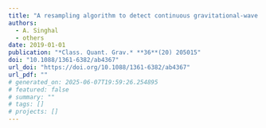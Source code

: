 ```yaml
---
title: "A resampling algorithm to detect continuous gravitational-wave signals from neutron stars in binary systems"
authors:
  - A. Singhal
  - others
date: 2019-01-01
publication: "*Class. Quant. Grav.* **36**(20) 205015"
doi: "10.1088/1361-6382/ab4367"
url_doi: "https://doi.org/10.1088/1361-6382/ab4367"
url_pdf: ""
# generated_on: 2025-06-07T19:59:26.254895
# featured: false
# summary: ""
# tags: []
# projects: []
---
```

